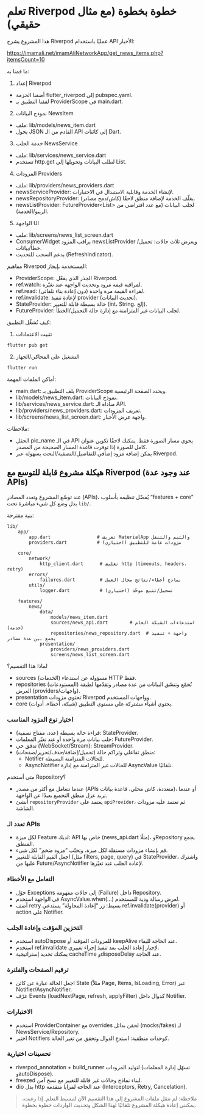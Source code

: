 # تعلم Riverpod خطوة بخطوة (مع مثال حقيقي)

هذا المشروع يشرح Riverpod عمليًا باستخدام API الأخبار:

https://imamali.net/imamAliNetworkApp/get_news_items.php?itemsCount=10

ما قمنا به:

1) إعداد Riverpod
- أضفنا الحزمة flutter_riverpod إلى pubspec.yaml.
- لففنا التطبيق بـ ProviderScope في main.dart.

2) نموذج البيانات NewsItem
- ملف: lib/models/news_item.dart
- يحول JSON القادم من الـ API إلى كائنات Dart.

3) خدمة الجلب NewsService
- ملف: lib/services/news_service.dart
- تستخدم http.get لطلب البيانات وتحويلها إلى List<NewsItem>.

4) المزودات Providers
- ملف: lib/providers/news_providers.dart
- newsServiceProvider: لإنشاء الخدمة وقابلية الاستبدال في الاختبارات.
- newsRepositoryProvider: يغلّف الخدمة لإضافة منطق لاحقًا (كاش/دمج مصادر).
- newsListProvider: FutureProvider<List<NewsItem>> لجلب البيانات (مع عدد افتراضي من الريبو/الخدمة).

5) الواجهة UI
- ملف: lib/screens/news_list_screen.dart
- ConsumerWidget يراقب المزود newsListProvider ويعرض ثلاث حالات: تحميل/خطأ/بيانات.
- يدعم السحب للتحديث (RefreshIndicator).

مفاهيم Riverpod المستخدمة بإيجاز:
- ProviderScope: الجذر الذي يفعّل Riverpod.
- ref.watch: لمراقبة قيمة مزود وتحديث الواجهة عند تغيّره.
- ref.read: لقراءة القيمة مرة واحدة (دون إعادة بناء تلقائي).
- ref.invalidate: لإعادة تنفيذ provider (تحديث البيانات).
- StateProvider: حالة بسيطة قابلة للتغيير (int، String، إلخ).
- FutureProvider: لجلب البيانات غير المتزامنة مع إدارة حالة التحميل/الخطأ.

كيف تُشغِّل التطبيق:

1) تثبيت الاعتمادات
```
flutter pub get
```

2) التشغيل على المحاكي/الجهاز
```
flutter run
```

أماكن الملفات المهمة:
- main.dart: يلف التطبيق بـ ProviderScope ويحدد الصفحة الرئيسية.
- lib/models/news_item.dart: نموذج البيانات.
- lib/services/news_service.dart: مناداة الـ API.
- lib/providers/news_providers.dart: تعريف المزودات.
- lib/screens/news_list_screen.dart: واجهة عرض الأخبار.

ملاحظات:
- الحقل pic_name في الـ API يحوي مسار الصورة فقط. يمكنك لاحقًا تكوين عنوان كامل للصورة إذا توفرت قاعدة المسار الصحيحة من المصدر.
- يمكن إضافة مزود إضافي للتفاصيل/التصفية/البحث بسهولة عبر Riverpod.

## هيكلة مشروع قابلة للتوسع مع Riverpod (عند وجود عدة APIs)

عند توسّع المشروع وتعدد المصادر (APIs)، يُفضّل تنظيمه بأسلوب “features + core” بدل وضع كل شيء مباشرة تحت `lib/`.

بنية مقترحة:

```
lib/
	app/
		app.dart                 # تعريف MaterialApp والثيم والتنقل
		providers.dart           # مزودات عامة للتطبيق (اختياري)

	core/
		network/
			http_client.dart      # تغليف http (timeouts, headers، retry)
		errors/
			failures.dart         # نماذج أخطاء/نتائج مجال العمل
		utils/
			logger.dart           # تسجيل/تتبع موحّد (اختياري)

	features/
		news/
			data/
				models/news_item.dart
				sources/news_api.dart        # استدعاءات الشبكة الخام (خدمة)
				repositories/news_repository.dart  # واجهة + تنفيذ يجمع بين عدة مصادر
			presentation/
				providers/news_providers.dart
				screens/news_list_screen.dart
```

لماذا هذا التقسيم؟
- sources (الخدمات) مسؤولة عن استدعاء HTTP فقط.
- repositories (المستودعات) تُجمّع وتنسّق البيانات من عدة مصادر وتقدّمها لطبقة العرض (providers/واجهات).
- presentation تحتوي مزودات Riverpod وواجهات المستخدم.
- core يحتوي أشياء مشتركة على مستوى التطبيق (شبكة، أخطاء، أدوات).

### اختيار نوع المزود المناسب
- قراءة حالة بسيطة (عدد، مفتاح تصفية): StateProvider<T>.
- جلب بيانات مرة واحدة أو عند تغيّر المعلمات: FutureProvider<T>.
- تدفق حي (WebSocket/Stream): StreamProvider<T>.
- منطق تفاعلي وتراكم حالة (تحميل/إضافة/حذف/تحرير/صفحات):
	- Notifier<T> للحالات المتزامنة البسيطة.
	- AsyncNotifier<T> للحالات غير المتزامنة مع إدارة AsyncValue تلقائيًا.

متى أستخدم Repository؟
- عندما تتعامل مع أكثر من مصدر (APIs متعددة، كاش محلي، قاعدة بيانات)، أو عندما تريد عزل منطق التجميع بعيدًا عن الواجهة.
- أنشئ `repositoryProvider` يعتمد على `apiProvider`، ثم تعتمد عليه مزودات الشاشة.

### تعدد الـ APIs
- لكل ميزة Feature لديك: API خاص بها (news_api.dart مثلًا)، وRepository يجمع المنطق.
- قم بإنشاء مزودات مستقلة لكل ميزة، وتجنّب “مزود ضخم” لكل شيء.
- اجعل القيم القابلة للتغيير (مثل filters, page, query) في StateProvider، واشترك عليها من Future/AsyncNotifier لإعادة الجلب عند تغيّرها.

### التعامل مع الأخطاء
- حوّل Exceptions إلى حالات مفهومة (Failure) داخل Repository.
- في الواجهة استخدم AsyncValue.when(…) لعرض رسالة ودية للمستخدم.
- أضف retry بسيط: زر “إعادة المحاولة” يستدعي ref.invalidate(provider) أو action على Notifier.

### التخزين المؤقت وإعادة الجلب
- استخدم autoDispose للمزودات المؤقتة أو keepAlive عند الحاجة للبقاء.
- استخدم ref.invalidate لإجبار إعادة الجلب بعد تنفيذ إجراء تغييري.
- يمكنك تحديد إستراتيجية cacheTime وdisposeDelay عند الحاجة.

### ترقيم الصفحات والفلترة
- اجعل الحالة عبارة عن كائن State (مثلاً Page, Items, IsLoading, Error) عبر Notifier/AsyncNotifier.
- عرّف Events (loadNextPage, refresh, applyFilter) كدوال داخل Notifier.

### الاختبارات
- استخدم ProviderContainer مع overrides لحقن بدائل (mocks/fakes) لـ NewsService/Repository.
- اختبر Notifiers كوحدات منطقية: استدعِ الدوال وتحقق من تغير الحالة.

### تحسينات اختيارية
- riverpod_annotation + build_runner لتوليد المزودات (تسهّل إدارة المعلمات وautoDispose).
- freezed لبناء نماذج وحالات غير قابلة للتغيير مع نسخ آمن.
- dio بدل http عند الحاجة لمزايا متقدمة (Interceptors, Retry, Cancelation).

> ملاحظة: لم ننقل ملفات المشروع إلى هذا التقسيم الآن لتبسيط التعلم. إذا رغبت، يمكنني إعادة هيكلة المشروع تلقائيًا لهذا الشكل وتحديث الواردات خطوة بخطوة.
